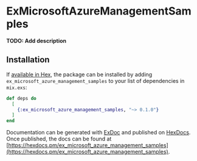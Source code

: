 # ExMicrosoftAzureManagementSamples

**TODO: Add description**

## Installation

If [available in Hex](https://hex.pm/docs/publish), the package can be installed
by adding `ex_microsoft_azure_management_samples` to your list of dependencies in `mix.exs`:

```elixir
def deps do
  [
    {:ex_microsoft_azure_management_samples, "~> 0.1.0"}
  ]
end
```

Documentation can be generated with [ExDoc](https://github.com/elixir-lang/ex_doc)
and published on [HexDocs](https://hexdocs.pm). Once published, the docs can
be found at [https://hexdocs.pm/ex_microsoft_azure_management_samples](https://hexdocs.pm/ex_microsoft_azure_management_samples).

